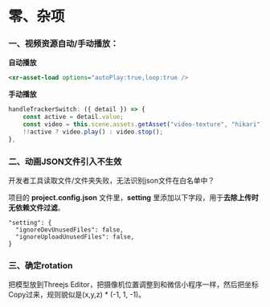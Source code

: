 # 零、杂项

### 一、视频资源自动/手动播放：

**自动播放**

```xml
<xr-asset-load options="autoPlay:true,loop:true />
```

**手动播放**

```javascript
handleTrackerSwitch: ({ detail }) => {
	const active = detail.value;
	const video = this.scene.assets.getAsset("video-texture", "hikari");
	!!active ? video.play() : video.stop();
},
```

### 二、动画JSON文件引入不生效

开发者工具读取文件/文件夹失败，无法识别json文件在白名单中？

项目的 **project.config.json** 文件里，**setting** 里添加以下字段，用于**去除上传时无依赖文件过滤**。

```
"setting": {
  "ignoreDevUnusedFiles": false,
  "ignoreUploadUnusedFiles": false,
}
```

### 三、确定rotation

把模型放到Threejs Editor，把摄像机位置调整到和微信小程序一样，然后把坐标Copy过来，规则貌似是(x,y,z) * (-1, 1, -1)。
